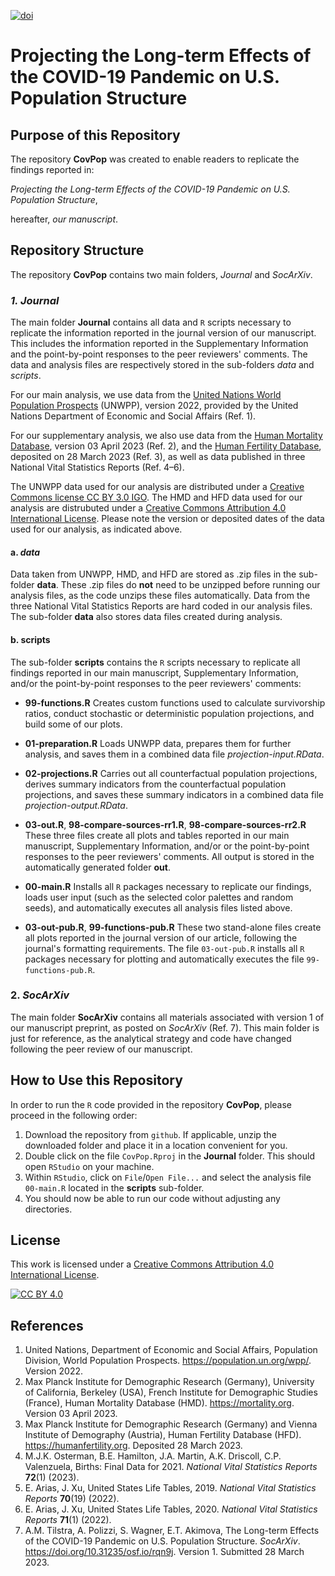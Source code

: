 [![doi](https://img.shields.io/badge/DOI-10.17605/OSF.IO/TE592-blue)][doi]

[doi]: https://doi.org/10.17605/OSF.IO/TE592

# Projecting the Long-term Effects of the COVID-19 Pandemic on U.S. Population Structure

## Purpose of this Repository
The repository **CovPop** was created to enable readers to replicate the findings reported in:

*Projecting the Long-term Effects of the COVID-19 Pandemic on U.S. Population Structure*,

hereafter, *our manuscript*.

## Repository Structure
The repository **CovPop** contains two main folders, *Journal* and *SocArXiv*.

### *1. Journal*
The main folder **Journal** contains all data and `R` scripts necessary to replicate the information reported in the journal version of our manuscript. This includes the information reported in the Supplementary Information and the point-by-point responses to the peer reviewers&apos; comments. The data and analysis files are respectively stored in the sub-folders *data* and *scripts*.

For our main analysis, we use data from the [United Nations World Population Prospects](https://population.un.org/wpp/) (UNWPP), version 2022, provided by the United Nations Department of Economic and Social Affairs (Ref. 1).

For our supplementary analysis, we also use data from the [Human Mortality Database](https://mortality.org), version 03 April 2023 (Ref. 2), and the [Human Fertility Database](https://humanfertility.org), deposited on 28 March 2023 (Ref. 3), as well as data published in three National Vital Statistics Reports (Ref. 4&ndash;6).

The UNWPP data used for our analysis are distributed under a [Creative Commons license CC BY 3.0 IGO](https://creativecommons.org/licenses/by/3.0/igo/). The HMD and HFD data used for our analysis are distrubuted under a [Creative Commons Attribution 4.0 International License](https://creativecommons.org/licenses/by/4.0/). Please note the version or deposited dates of the data used for our analysis, as indicated above.

#### a. *data*
Data taken from UNWPP, HMD, and HFD are stored as .zip files in the sub-folder **data**. These .zip files  do **not** need to be unzipped before running our analysis files, as the code unzips these files automatically. Data from the three National Vital Statistics Reports are hard coded in our analysis files. The sub-folder **data** also stores data files created during  analysis.

#### b. scripts
The sub-folder **scripts** contains the `R` scripts necessary to replicate all findings reported in our main manuscript, Supplementary Information, and/or the point-by-point responses to the peer reviewers&apos; comments:

- **99-functions.R**
Creates custom functions used to calculate survivorship ratios, conduct stochastic or deterministic population projections, and build some of our plots.

- **01-preparation.R**
Loads UNWPP data, prepares them for further analysis, and saves them in a combined data file *projection-input.RData*.

- **02-projections.R**
Carries out all counterfactual population projections, derives summary indicators from the counterfactual population projections, and saves these summary indicators in a combined data file *projection-output.RData*.

- **03-out.R**, **98-compare-sources-rr1.R**, **98-compare-sources-rr2.R**
These three files create all plots and tables reported in our main manuscript, Supplementary Information, and/or or the point-by-point responses to the peer reviewers&apos; comments. All output is stored in the automatically generated folder **out**.

- **00-main.R**
Installs all `R` packages necessary to replicate our findings, loads user input (such as the selected color palettes and random seeds), and automatically executes all analysis files listed above.

- **03-out-pub.R**, **99-functions-pub.R**
These two stand-alone files create all plots reported in the journal version of our article, following the journal&apos;s formatting requirements. The file `03-out-pub.R` installs all `R` packages necessary for plotting and automatically executes the file `99-functions-pub.R`.

### 2. *SocArXiv*
The main folder **SocArXiv** contains all materials associated with version 1 of our manuscript preprint, as posted on *SocArXiv* (Ref. 7). This main folder is just for reference, as the analytical strategy and code have changed following the peer review of our manuscript.

## How to Use this Repository
In order to run the `R` code provided in the repository **CovPop**, please proceed in the following order:

1. Download the repository from `github`. If applicable, unzip the downloaded folder and place it in a location convenient for you. 
2. Double click on the file `CovPop.Rproj` in the **Journal** folder. This should open `RStudio` on your machine.  
3. Within `RStudio`, click on `File`/`Open File...` and select the analysis file `00-main.R` located in the **scripts** sub-folder.
4. You should now be able to run our code without adjusting any directories.

## License
This work is licensed under a
[Creative Commons Attribution 4.0 International License][cc-by].

[![CC BY 4.0][cc-by-image]][cc-by]

[cc-by]: http://creativecommons.org/licenses/by/4.0/
[cc-by-image]: https://i.creativecommons.org/l/by/4.0/88x31.png

## References
1. United Nations, Department of Economic and Social Affairs, Population Division, World Population Prospects. https://population.un.org/wpp/. Version 2022.
2. Max Planck Institute for Demographic Research (Germany), University of California, Berkeley (USA), French Institute for Demographic Studies (France), Human Mortality Database (HMD). https://mortality.org. Version 03 April 2023.
3. Max Planck Institute for Demographic Research (Germany) and Vienna Institute of Demography (Austria), Human Fertility Database (HFD). https://humanfertility.org. Deposited 28 March 2023.
4. M.J.K. Osterman, B.E. Hamilton, J.A. Martin, A.K. Driscoll, C.P. Valenzuela, Births: Final Data for 2021. *National Vital Statistics Reports* **72**(1) (2023). 
5. E. Arias, J. Xu, United States Life Tables, 2019. *National Vital Statistics Reports* **70**(19) (2022).
6. E. Arias, J. Xu, United States Life Tables, 2020. *National Vital Statistics Reports* **71**(1) (2022).
7. A.M. Tilstra, A. Polizzi, S. Wagner, E.T. Akimova, The Long-term Effects of the COVID-19 Pandemic on U.S. Population Structure. *SocArXiv*. https://doi.org/10.31235/osf.io/rqn9j. Version 1. Submitted 28 March 2023.